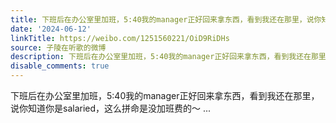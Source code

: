 ```yaml
---
title: 下班后在办公室里加班，5:40我的manager正好回来拿东西，看到我还在那里，说你知道你是salaried，这么拼命是没加班费的～
date: '2024-06-12'
linkTitle: https://weibo.com/1251560221/OiD9RiDHs
source: 子陵在听歌的微博
description: 下班后在办公室里加班，5:40我的manager正好回来拿东西，看到我还在那里，说你知道你是salaried，这么拼命是没加班费的～  ...
disable_comments: true
---
```

下班后在办公室里加班，5:40我的manager正好回来拿东西，看到我还在那里，说你知道你是salaried，这么拼命是没加班费的～  ...